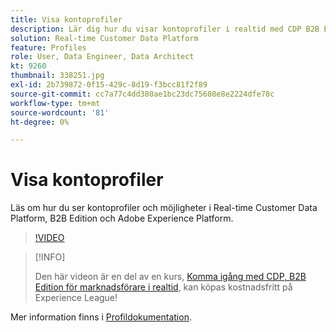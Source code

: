 ```yaml
---
title: Visa kontoprofiler
description: Lär dig hur du visar kontoprofiler i realtid med CDP B2B Edition.
solution: Real-time Customer Data Platform
feature: Profiles
role: User, Data Engineer, Data Architect
kt: 9260
thumbnail: 338251.jpg
exl-id: 2b739872-0f15-429c-8d19-f3bcc81f2f89
source-git-commit: cc7a77c4dd380ae1bc23dc75608e8e2224dfe78c
workflow-type: tm+mt
source-wordcount: '81'
ht-degree: 0%

---
```


# Visa kontoprofiler

Läs om hur du ser kontoprofiler och möjligheter i Real-time Customer Data Platform, B2B Edition och Adobe Experience Platform.

>[!VIDEO](https://video.tv.adobe.com/v/338251?quality=12&learn=on)

>[!INFO]
>
> Den här videon är en del av en kurs, [Komma igång med CDP, B2B Edition för marknadsförare i realtid](https://experienceleague.adobe.com/?recommended=ExperiencePlatform-U-1-2021.rtcdp.b2b), kan köpas kostnadsfritt på Experience League!

Mer information finns i [Profildokumentation](https://experienceleague.adobe.com/docs/experience-platform/rtcdp/profile/profile-browse.html).
